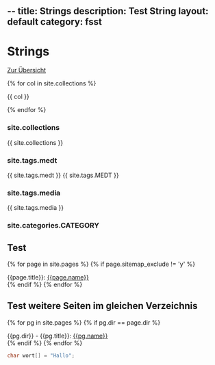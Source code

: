 --
title: Strings
description: Test String
layout: default
category: fsst
---

# Strings

[Zur Übersicht](/index)


{% for col in site.collections %}
<div>{{ col }}</div>

{% endfor %}

### site.collections

{{ site.collections }}

### site.tags.medt
{{ site.tags.medt }}
{{ site.tags.MEDT }}

### site.tags.media
{{ site.tags.media }}


### site.categories.CATEGORY


## Test 
{% for page in site.pages %}
{% if page.sitemap_exclude != 'y' %}
<div>{{page.title}}: <a href="{{page.url}}">{{page.name}}</a></div>
{% endif %}
{% endfor %}

## Test weitere Seiten im gleichen Verzeichnis
{% for pg in site.pages %}
{% if  pg.dir == page.dir %}
<div>{{pg.dir}} - {{pg.title}}: <a href="{{pg.url}}">{{pg.name}}</a></div>
{% endif %}
{% endfor %}





```c
char wort[] = "Hallo";
```
